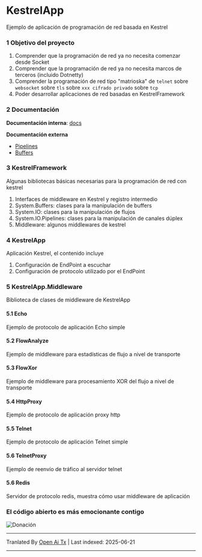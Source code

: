 # KestrelApp
Ejemplo de aplicación de programación de red basada en Kestrel

### 1 Objetivo del proyecto
1. Comprender que la programación de red ya no necesita comenzar desde Socket
2. Comprender que la programación de red ya no necesita marcos de terceros (incluido Dotnetty)
3. Comprender la programación de red tipo "matrioska" de `telnet` sobre `websocket` sobre `tls` sobre `xxx cifrado privado` sobre `tcp`
4. Poder desarrollar aplicaciones de red basadas en KestrelFramework

### 2 Documentación
**Documentación interna**: [docs](https://raw.githubusercontent.com/xljiulang/KestrelApp/master/docs)

**Documentación externa**
* [Pipelines](https://learn.microsoft.com/zh-cn/dotnet/standard/io/pipelines)
* [Buffers](https://learn.microsoft.com/zh-cn/dotnet/standard/io/buffers)

### 3 KestrelFramework
Algunas bibliotecas básicas necesarias para la programación de red con kestrel
1. Interfaces de middleware en Kestrel y registro intermedio
2. System.Buffers: clases para la manipulación de buffers
3. System.IO: clases para la manipulación de flujos
4. System.IO.Pipelines: clases para la manipulación de canales dúplex
5. Middleware: algunos middlewares de kestrel

### 4 KestrelApp
Aplicación Kestrel, el contenido incluye
1. Configuración de EndPoint a escuchar
2. Configuración de protocolo utilizado por el EndPoint

### 5 KestrelApp.Middleware
Biblioteca de clases de middleware de KestrelApp
#### 5.1 Echo
Ejemplo de protocolo de aplicación Echo simple

#### 5.2 FlowAnalyze
Ejemplo de middleware para estadísticas de flujo a nivel de transporte

#### 5.3 FlowXor
Ejemplo de middleware para procesamiento XOR del flujo a nivel de transporte

#### 5.4 HttpProxy
Ejemplo de protocolo de aplicación proxy http

#### 5.5 Telnet
Ejemplo de protocolo de aplicación Telnet simple

#### 5.6 TelnetProxy
Ejemplo de reenvío de tráfico al servidor telnet

#### 5.6 Redis
Servidor de protocolo redis, muestra cómo usar middleware de aplicación

### El código abierto es más emocionante contigo
![Donación](https://raw.githubusercontent.com/xljiulang/KestrelApp/master/reward.png)


---

Tranlated By [Open Ai Tx](https://github.com/OpenAiTx/OpenAiTx) | Last indexed: 2025-06-21

---